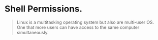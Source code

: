 # Shell Permissions.
> Linux is a multitasking operating system but also are multi-user OS. One that more users can have access to the same computer simultaneously.
